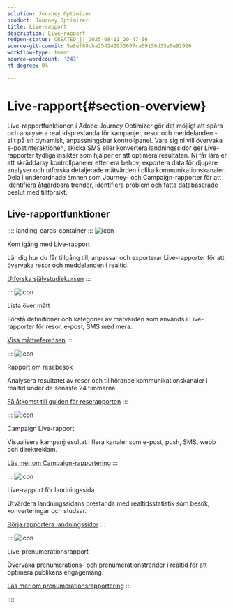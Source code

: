 ```yaml
---
solution: Journey Optimizer
product: Journey Optimizer
title: Live-rapport
description: Live-rapport
redpen-status: CREATED_||_2025-08-11_20-47-56
source-git-commit: 5a8ef88cba254241933607ca59156d35e0e92926
workflow-type: tm+mt
source-wordcount: '243'
ht-degree: 0%

---
```



# Live-rapport{#section-overview}

Live-rapportfunktionen i Adobe Journey Optimizer gör det möjligt att spåra och analysera realtidsprestanda för kampanjer, resor och meddelanden - allt på en dynamisk, anpassningsbar kontrollpanel. Vare sig ni vill övervaka e-postinteraktionen, skicka SMS eller konvertera landningssidor ger Live-rapporter tydliga insikter som hjälper er att optimera resultaten. Ni får lära er att skräddarsy kontrollpaneler efter era behov, exportera data för djupare analyser och utforska detaljerade mätvärden i olika kommunikationskanaler. Dela i underordnade ämnen som Journey- och Campaign-rapporter för att identifiera åtgärdbara trender, identifiera problem och fatta databaserade beslut med tillförsikt.

## Live-rapportfunktioner

:::: landing-cards-container
:::
![icon](https://cdn.experienceleague.adobe.com/icons/circle-play.svg?lang=sv-SE)

Kom igång med Live-rapport

Lär dig hur du får tillgång till, anpassar och exporterar Live-rapporter för att övervaka resor och meddelanden i realtid.

[Utforska självstudiekursen](../using/reports/live-report.md)
:::

:::
![icon](https://cdn.experienceleague.adobe.com/icons/list-check.svg?lang=sv-SE)

Lista över mått

Förstå definitioner och kategorier av mätvärden som används i Live-rapporter för resor, e-post, SMS med mera.

[Visa måttreferensen](../using/reports/live-report-components.md)
:::

:::
![icon](https://cdn.experienceleague.adobe.com/icons/chart-line.svg?lang=sv-SE)

Rapport om resebesök

Analysera resultatet av resor och tillhörande kommunikationskanaler i realtid under de senaste 24 timmarna.

[Få åtkomst till guiden för reserapporten](../using/reports/journey-live-report.md)
:::

:::
![icon](https://cdn.experienceleague.adobe.com/icons/chart-line.svg?lang=sv-SE)

Campaign Live-rapport

Visualisera kampanjresultat i flera kanaler som e-post, push, SMS, webb och direktreklam.

[Läs mer om Campaign-rapportering](../using/reports/campaign-live-report.md)
:::

:::
![icon](https://cdn.experienceleague.adobe.com/icons/chart-line.svg?lang=sv-SE)

Live-rapport för landningssida

Utvärdera landningssidans prestanda med realtidsstatistik som besök, konverteringar och studsar.

[Börja rapportera landningssidor](../using/reports/lp-report-live.md)
:::

:::
![icon](https://cdn.experienceleague.adobe.com/icons/chart-line.svg?lang=sv-SE)

Live-prenumerationsrapport

Övervaka prenumerations- och prenumerationstrender i realtid för att optimera publikens engagemang.

[Läs mer om prenumerationsrapportering](../using/reports/subscription-report-live.md)
:::

::::
